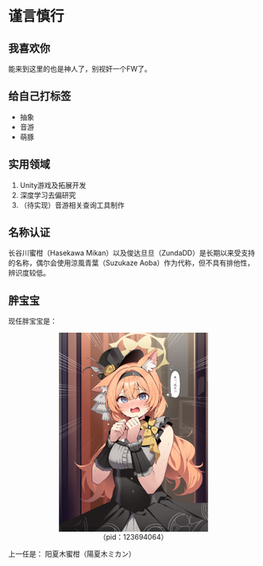 # 谨言慎行

## 我喜欢你
能来到这里的也是神人了，别视奸一个FW了。

## 给自己打标签
<ul>
  <li>抽象</li>
  <li>音游</li>
  <li>萌豚</li>
</ul>

## 实用领域
<ol>
  <li>Unity游戏及拓展开发</li>
  <li>深度学习去偏研究</li>
  <li>（待实现）音游相关查询工具制作</li>
</ol>

## 名称认证
长谷川蜜柑（Hasekawa Mikan）以及俊达旦旦（ZundaDD）是长期以来受支持的名称，偶尔会使用涼風青葉（Suzukaze Aoba）作为代称，但不具有排他性，辨识度较低。

## 胖宝宝
现任胖宝宝是：</br>
 <div align="center"><img src="/assets/123694064_p0.png" width = "300" height = "400" alt="好胖好可爱" align=center /> </br>
（pid：123694064）</div>


上一任是：
阳夏木蜜柑（陽夏木ミカン）
